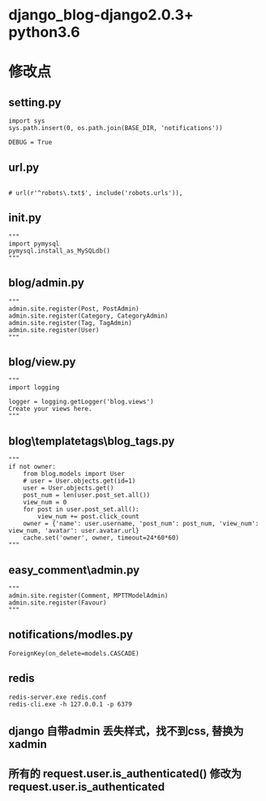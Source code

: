 # django_blog-django2.0.3+ python3.6

# 修改点

## setting.py
```
import sys
sys.path.insert(0, os.path.join(BASE_DIR, 'notifications'))

DEBUG = True
```
## url.py 
```

# url(r'^robots\.txt$', include('robots.urls')),
```
## __init__.py
```
"""
import pymysql
pymysql.install_as_MySQLdb()
"""
```

## blog/admin.py
```
"""
admin.site.register(Post, PostAdmin)
admin.site.register(Category, CategoryAdmin)
admin.site.register(Tag, TagAdmin)
admin.site.register(User)
"""
```

## blog/view.py
```
"""
import logging

logger = logging.getLogger('blog.views')
Create your views here.
"""
```

## blog\templatetags\blog_tags.py
```
"""
if not owner:
    from blog.models import User
    # user = User.objects.get(id=1)
    user = User.objects.get()
    post_num = len(user.post_set.all())
    view_num = 0
    for post in user.post_set.all():
        view_num += post.click_count
    owner = {'name': user.username, 'post_num': post_num, 'view_num': view_num, 'avatar': user.avatar.url}
    cache.set('owner', owner, timeout=24*60*60)
"""
```

## easy_comment\admin.py
```
"""
admin.site.register(Comment, MPTTModelAdmin)
admin.site.register(Favour)
"""
```

## notifications/modles.py
```
ForeignKey(on_delete=models.CASCADE)
```


## redis
```
redis-server.exe redis.conf 
redis-cli.exe -h 127.0.0.1 -p 6379
```

## django 自带admin 丢失样式，找不到css, 替换为xadmin

## 所有的 request.user.is_authenticated() 修改为 request.user.is_authenticated